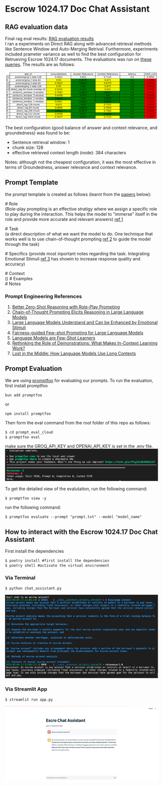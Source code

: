 # Escrow 1024.17 Doc Chat Assistant

## RAG evaluation data
Final rag eval results: [RAG evaluation results](rag_eval_results.csv)  
I ran a experiments on Direct RAG along with advanced retrieval methods like Sentence Window and Auto-Merging Retrival. Furthermore, experiments included prameter variance as well to find the best configuration for Retrueving Escrow 1024.17 documents. The evaluations was run on [these queries](application/valid_eval_queries.txt). The results are as follows:

![RAG Evaluation](media/rag_eval_table.png)

The best configuration (good balance of answer and context relevance, and groundedness) was found to be:
- Sentence retrieval window: 1 
- chunk size: 128
- effective retrieved context length (node): 384 characters

Notes: although not the cheapest configuration, it was the most effective in terms of Groundedness, answer relevance and context relevance.


## Prompt Template
the prompt template is created as follows (learnt from the [papers](#prompt-engineering-references) below):

\# Role  
(Role-play prompting is an effective stratigy where we assign a specific role to play during the interaction. This helps the model to "immerse" itself in the role and provide more accurate and relevant answers) [ref 1](#prompt-engineering-references)

\# Task  
(a direct description of what we want the model to do. One technique that works well is to use chain-of-thought prompting [ref 2](#prompt-engineering-references) to guide the model through the task)

\# Specifics
(provide most inportant notes regarding the task. Integrating Emotional Stimuli [ref 3](#prompt-engineering-references) has showin to increase response quality and accuracy)

\# Context   
()
\# Examples  
\# Notes  

### Prompt Engineering References

1. [Better Zero-Shot Reasoning with Role-Play Prompting](https://arxiv.org/abs/2308.07702)
2. [Chain-of-Thought Prompting Elicits Reasoning in Large Language Models](https://arxiv.org/abs/2201.11903)
3. [Large Language Models Understand and Can be Enhanced by Emotional Stimuli](https://arxiv.org/abs/2307.11760)
4. [Fairness-guided Few-shot Prompting for Large Language Models](https://arxiv.org/abs/2303.13217)
5. [Language Models are Few-Shot Learners](https://arxiv.org/abs/2005.14165)
6. [Rethinking the Role of Demonstrations: What Makes In-Context Learning Work?](https://arxiv.org/abs/2202.12837)
7. [Lost in the Middle: How Language Models Use Long Contexts](https://arxiv.org/abs/2307.03172)

## Prompt Evaluation
We are using [promptfoo](https://www.promptfoo.dev) for evaluating our prompts. To run the evaluation, first install promptfoo

```shell
bun add promptfoo
```
or 
```shell
npm install promptfoo
```

Then form the eval command from the root folder of this repo as follows:
```shell
$ cd prompt_eval_cloud
$ promptfoo eval
```
make sure the GROQ_API_KEY and OPENAI_API_KEY is set in the .env file.
![prompt foo evaluation](media/promptfoo_eval.png)

To get the detailed view of the evalutaiton, run the following command: 
```shell
$ promptfoo view -y
```


run the following command:
```shell
$ promptfoo evaluate --prompt "prompt.txt" --model "model_name"
```



## How to interact with the Escrow 1024.17 Doc Chat Assistant

First install the dependencies
```shell
$ poetry install #first install the dependencies
$ poetry shell #activate the virtual environment
``` 

### Via Terminal

``` shell
$ python chat_assistant.py 
```
![running via terminal](media/terminal.png)

### Via Streamlit App
``` shell
$ streamlit run app.py 
```
![running via streamlit](media/streamlit.png)